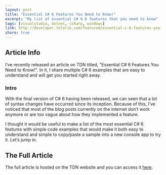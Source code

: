 ```yaml
---
layout: post
title: "Essential C# 6 Features You Need to Know!"
excerpt: "My list of essential C# 6.0 features that you need to know"
tags: [visualstudio, dotnet, csharp, windows]
link: http://developer.telerik.com/featured/essential-c-6-features-you-need-to-know/
share: true
---
```

## Article Info

I’ve recently released an article on TDN titled, "Essential C# 6 Features You Need to Know!". In it, I share multiple C# 6 examples that are easy to understand and will get you started right away. 

### Intro

With the final version of C# 6 having been released, we can seen that a lot of syntax changes have occurred since its inception. Because of this, I’ve noticed that most of the blog posts currently on the internet don’t work anymore or are too vague about how they implemented a feature.

I thought it would be useful to make a list of the most essential C# 6 features with simple code examples that would make it both easy to understand and simple to copy/paste a sample into a new console app to try it. Let’s jump in.

## The Full Article

The full article is hosted on the TDN website and you can access it [here](http://developer.telerik.com/featured/essential-c-6-features-you-need-to-know/).